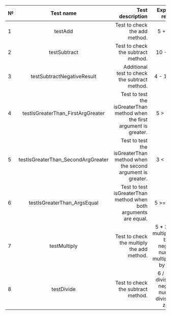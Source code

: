 | № |             Test name              |                                                           Test description |                              Expected result                              | Status |
|:--|:----------------------------------:|---------------------------------------------------------------------------:|:-------------------------------------------------------------------------:|-------:|
| 1 |              testAdd               |                                              Test to check the add method. |                                 5 + 3 = 8                                 | Passed |
| 2 |            testSubtract            |                                         Test to check the subtract method. |                                10 - 4 = 6                                 | Passed |
| 3 |     testSubtractNegativeResult     |                              Additional test to check the subtract method. |                                4 - 10 = -4                                | Passed |
| 4 | testIsGreaterThan_FirstArgGreater  |  Test to test the isGreaterThan method when the first argument is greater. |                                5 > 3 True                                 | Passed |
| 5 | testIsGreaterThan_SecondArgGreater | Test to test the isGreaterThan method when the second argument is greater. |                                3 < 5 True                                 | Passed |
| 6 |    testIsGreaterThan_ArgsEqual     |           Test to test isGreaterThan method when both arguments are equal. |                                5 >= 5 True                                | Passed |
| 7 |            testMultiply            |                                 Test to check the multiply the add method. | 5 * 3 = 15,  multiplication by a negative number, multiplication by zero. | Passed |
| 8 |             testDivide             |                                         Test to check the subtract method. |         6 / 3 = 2, division by negative number, division by zero.         | Passed |
